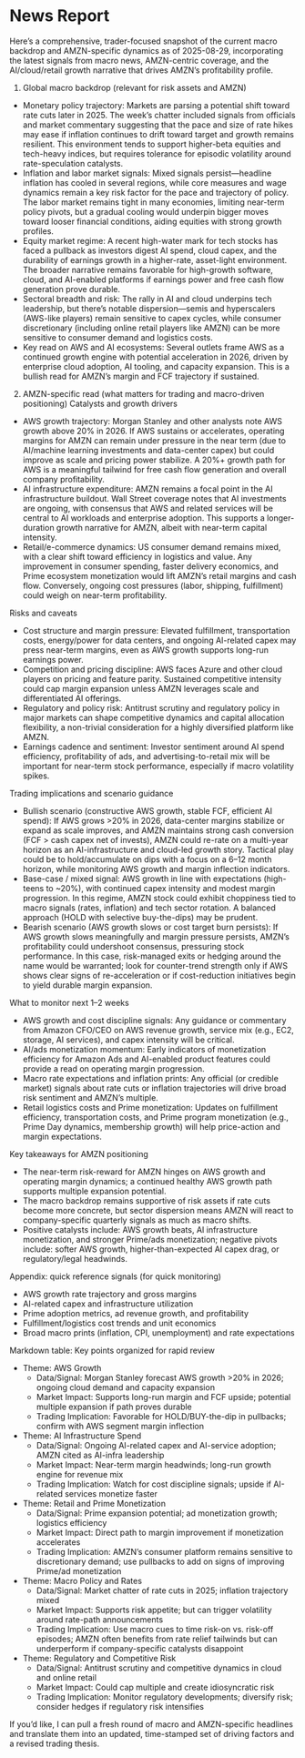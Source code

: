 # News Report

Here’s a comprehensive, trader-focused snapshot of the current macro backdrop and AMZN-specific dynamics as of 2025-08-29, incorporating the latest signals from macro news, AMZN-centric coverage, and the AI/cloud/retail growth narrative that drives AMZN’s profitability profile.

1) Global macro backdrop (relevant for risk assets and AMZN)
- Monetary policy trajectory: Markets are parsing a potential shift toward rate cuts later in 2025. The week’s chatter included signals from officials and market commentary suggesting that the pace and size of rate hikes may ease if inflation continues to drift toward target and growth remains resilient. This environment tends to support higher-beta equities and tech-heavy indices, but requires tolerance for episodic volatility around rate-speculation catalysts.
- Inflation and labor market signals: Mixed signals persist—headline inflation has cooled in several regions, while core measures and wage dynamics remain a key risk factor for the pace and trajectory of policy. The labor market remains tight in many economies, limiting near-term policy pivots, but a gradual cooling would underpin bigger moves toward looser financial conditions, aiding equities with strong growth profiles.
- Equity market regime: A recent high-water mark for tech stocks has faced a pullback as investors digest AI spend, cloud capex, and the durability of earnings growth in a higher-rate, asset-light environment. The broader narrative remains favorable for high-growth software, cloud, and AI-enabled platforms if earnings power and free cash flow generation prove durable.
- Sectoral breadth and risk: The rally in AI and cloud underpins tech leadership, but there’s notable dispersion—semis and hyperscalers (AWS-like players) remain sensitive to capex cycles, while consumer discretionary (including online retail players like AMZN) can be more sensitive to consumer demand and logistics costs.
- Key read on AWS and AI ecosystems: Several outlets frame AWS as a continued growth engine with potential acceleration in 2026, driven by enterprise cloud adoption, AI tooling, and capacity expansion. This is a bullish read for AMZN’s margin and FCF trajectory if sustained.

2) AMZN-specific read (what matters for trading and macro-driven positioning)
Catalysts and growth drivers
- AWS growth trajectory: Morgan Stanley and other analysts note AWS growth above 20% in 2026. If AWS sustains or accelerates, operating margins for AMZN can remain under pressure in the near term (due to AI/machine learning investments and data-center capex) but could improve as scale and pricing power stabilize. A 20%+ growth path for AWS is a meaningful tailwind for free cash flow generation and overall company profitability.
- AI infrastructure expenditure: AMZN remains a focal point in the AI infrastructure buildout. Wall Street coverage notes that AI investments are ongoing, with consensus that AWS and related services will be central to AI workloads and enterprise adoption. This supports a longer-duration growth narrative for AMZN, albeit with near-term capital intensity.
- Retail/e-commerce dynamics: US consumer demand remains mixed, with a clear shift toward efficiency in logistics and value. Any improvement in consumer spending, faster delivery economics, and Prime ecosystem monetization would lift AMZN’s retail margins and cash flow. Conversely, ongoing cost pressures (labor, shipping, fulfillment) could weigh on near-term profitability.

Risks and caveats
- Cost structure and margin pressure: Elevated fulfillment, transportation costs, energy/power for data centers, and ongoing AI-related capex may press near-term margins, even as AWS growth supports long-run earnings power.
- Competition and pricing discipline: AWS faces Azure and other cloud players on pricing and feature parity. Sustained competitive intensity could cap margin expansion unless AMZN leverages scale and differentiated AI offerings.
- Regulatory and policy risk: Antitrust scrutiny and regulatory policy in major markets can shape competitive dynamics and capital allocation flexibility, a non-trivial consideration for a highly diversified platform like AMZN.
- Earnings cadence and sentiment: Investor sentiment around AI spend efficiency, profitability of ads, and advertising-to-retail mix will be important for near-term stock performance, especially if macro volatility spikes.

Trading implications and scenario guidance
- Bullish scenario (constructive AWS growth, stable FCF, efficient AI spend): If AWS grows >20% in 2026, data-center margins stabilize or expand as scale improves, and AMZN maintains strong cash conversion (FCF > cash capex net of invests), AMZN could re-rate on a multi-year horizon as an AI-infrastructure and cloud-led growth story. Tactical play could be to hold/accumulate on dips with a focus on a 6–12 month horizon, while monitoring AWS growth and margin inflection indicators.
- Base-case / mixed signal: AWS growth in line with expectations (high-teens to ~20%), with continued capex intensity and modest margin progression. In this regime, AMZN stock could exhibit choppiness tied to macro signals (rates, inflation) and tech sector rotation. A balanced approach (HOLD with selective buy-the-dips) may be prudent.
- Bearish scenario (AWS growth slows or cost target burn persists): If AWS growth slows meaningfully and margin pressure persists, AMZN’s profitability could undershoot consensus, pressuring stock performance. In this case, risk-managed exits or hedging around the name would be warranted; look for counter-trend strength only if AWS shows clear signs of re-acceleration or if cost-reduction initiatives begin to yield durable margin expansion.

What to monitor next 1–2 weeks
- AWS growth and cost discipline signals: Any guidance or commentary from Amazon CFO/CEO on AWS revenue growth, service mix (e.g., EC2, storage, AI services), and capex intensity will be critical.
- AI/ads monetization momentum: Early indicators of monetization efficiency for Amazon Ads and AI-enabled product features could provide a read on operating margin progression.
- Macro rate expectations and inflation prints: Any official (or credible market) signals about rate cuts or inflation trajectories will drive broad risk sentiment and AMZN’s multiple.
- Retail logistics costs and Prime monetization: Updates on fulfillment efficiency, transportation costs, and Prime program monetization (e.g., Prime Day dynamics, membership growth) will help price-action and margin expectations.

Key takeaways for AMZN positioning
- The near-term risk-reward for AMZN hinges on AWS growth and operating margin dynamics; a continued healthy AWS growth path supports multiple expansion potential.
- The macro backdrop remains supportive of risk assets if rate cuts become more concrete, but sector dispersion means AMZN will react to company-specific quarterly signals as much as macro shifts.
- Positive catalysts include: AWS growth beats, AI infrastructure monetization, and stronger Prime/ads monetization; negative pivots include: softer AWS growth, higher-than-expected AI capex drag, or regulatory/legal headwinds.

Appendix: quick reference signals (for quick monitoring)
- AWS growth rate trajectory and gross margins
- AI-related capex and infrastructure utilization
- Prime adoption metrics, ad revenue growth, and profitability
- Fulfillment/logistics cost trends and unit economics
- Broad macro prints (inflation, CPI, unemployment) and rate expectations

Markdown table: Key points organized for rapid review
- Theme: AWS Growth
  - Data/Signal: Morgan Stanley forecast AWS growth >20% in 2026; ongoing cloud demand and capacity expansion
  - Market Impact: Supports long-run margin and FCF upside; potential multiple expansion if path proves durable
  - Trading Implication: Favorable for HOLD/BUY-the-dip in pullbacks; confirm with AWS segment margin inflection
- Theme: AI Infrastructure Spend
  - Data/Signal: Ongoing AI-related capex and AI-service adoption; AMZN cited as AI-infra leadership
  - Market Impact: Near-term margin headwinds; long-run growth engine for revenue mix
  - Trading Implication: Watch for cost discipline signals; upside if AI-related services monetize faster
- Theme: Retail and Prime Monetization
  - Data/Signal: Prime expansion potential; ad monetization growth; logistics efficiency
  - Market Impact: Direct path to margin improvement if monetization accelerates
  - Trading Implication: AMZN’s consumer platform remains sensitive to discretionary demand; use pullbacks to add on signs of improving Prime/ad monetization
- Theme: Macro Policy and Rates
  - Data/Signal: Market chatter of rate cuts in 2025; inflation trajectory mixed
  - Market Impact: Supports risk appetite; but can trigger volatility around rate-path announcements
  - Trading Implication: Use macro cues to time risk-on vs. risk-off episodes; AMZN often benefits from rate relief tailwinds but can underperform if company-specific catalysts disappoint
- Theme: Regulatory and Competitive Risk
  - Data/Signal: Antitrust scrutiny and competitive dynamics in cloud and online retail
  - Market Impact: Could cap multiple and create idiosyncratic risk
  - Trading Implication: Monitor regulatory developments; diversify risk; consider hedges if regulatory risk intensifies

If you’d like, I can pull a fresh round of macro and AMZN-specific headlines and translate them into an updated, time-stamped set of driving factors and a revised trading thesis.
